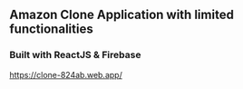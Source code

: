 ## Amazon Clone Application with limited functionalities

### Built with ReactJS & Firebase

https://clone-824ab.web.app/
